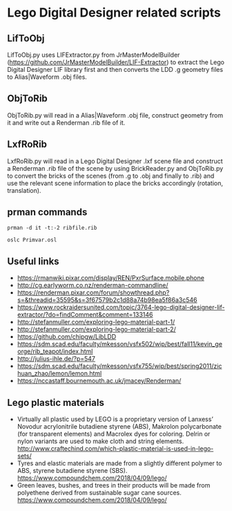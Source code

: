 # Lego Digital Designer related scripts
## LifToObj 
LifToObj.py uses LIFExtractor.py from JrMasterModelBuilder (https://github.com/JrMasterModelBuilder/LIF-Extractor) to extract the Lego Digital Designer LIF library first and then converts the LDD .g geometry files to Alias|Waveform .obj files.

## ObjToRib
ObjToRib.py will read in a Alias|Waveform .obj file, construct geometry from it and write out a Renderman .rib file of it.

## LxfRoRib
LxfRoRib.py will read in a Lego Digital Designer .lxf scene file and construct a Renderman .rib file of the scene by using BrickReader.py and ObjToRib.py to convert the bricks of the scenes (from .g to .obj and finally to .rib) and use the relevant scene information to place the bricks accordingly (rotation, translation).

## prman commands
```terminal
prman -d it -t:-2 ribfile.rib

oslc Primvar.osl
```

## Useful links

* https://rmanwiki.pixar.com/display/REN/PxrSurface.mobile.phone
* http://cg.earlyworm.co.nz/renderman-commandline/
* https://renderman.pixar.com/forum/showthread.php?s=&threadid=35595&s=3f67579b2c1d88a74b98ea5f86a3c546
* https://www.rockraidersunited.com/topic/3764-lego-digital-designer-lif-extractor/?do=findComment&comment=133146
* http://stefanmuller.com/exploring-lego-material-part-1/
* http://stefanmuller.com/exploring-lego-material-part-2/
* https://github.com/chipgw/LibLDD
* https://sdm.scad.edu/faculty/mkesson/vsfx502/wip/best/fall11/kevin_george/rib_teapot/index.html
* http://julius-ihle.de/?p=547
* https://sdm.scad.edu/faculty/mkesson/vsfx755/wip/best/spring2011/zichuan_zhao/lemon/lemon.html
* https://nccastaff.bournemouth.ac.uk/jmacey/Renderman/

## Lego plastic materials

* Virtually all plastic used by LEGO is a proprietary version of Lanxess’ Novodur acrylonitrile butadiene styrene (ABS), Makrolon polycarbonate (for transparent elements) and Macrolex dyes for coloring.   Delrin or nylon variants are used to make cloth and string elements. http://www.craftechind.com/which-plastic-material-is-used-in-lego-sets/
* Tyres and elastic materials are made from a slightly different polymer to ABS, styrene butadiene styrene (SBS). https://www.compoundchem.com/2018/04/09/lego/
* Green leaves, bushes, and trees in their products will be made from polyethene derived from sustainable sugar cane sources. https://www.compoundchem.com/2018/04/09/lego/
